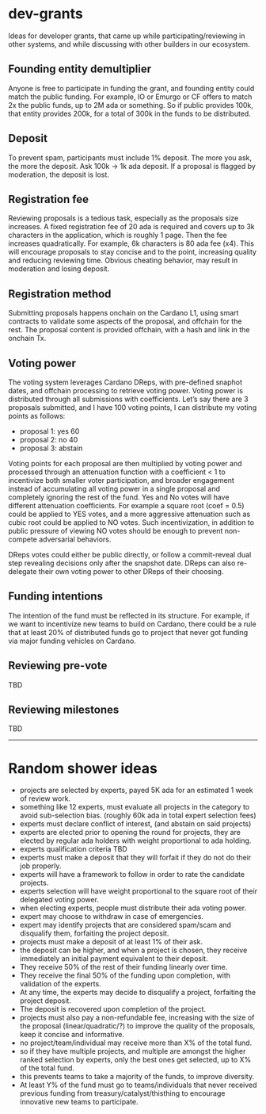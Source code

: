 # dev-grants

Ideas for developer grants, that came up while participating/reviewing in other systems, and while discussing with other builders in our ecosystem.

## Founding entity demultiplier

Anyone is free to participate in funding the grant, and founding entity could match the public funding.
For example, IO or Emurgo or CF offers to match 2x the public funds, up to 2M ada or something.
So if public provides 100k, that entity provides 200k, for a total of 300k in the funds to be distributed.

## Deposit

To prevent spam, participants must include 1% deposit.
The more you ask, the more the deposit. Ask 100k -> 1k ada deposit.
If a proposal is flagged by moderation, the deposit is lost.

## Registration fee

Reviewing proposals is a tedious task, especially as the proposals size increases.
A fixed registration fee of 20 ada is required and covers up to 3k characters in the application, which is roughly 1 page.
Then the fee increases quadratically. For example, 6k characters is 80 ada fee (x4).
This will encourage proposals to stay concise and to the point, increasing quality and reducing reviewing time.
Obvious cheating behavior, may result in moderation and losing deposit.

## Registration method

Submitting proposals happens onchain on the Cardano L1, using smart contracts to validate some aspects of the proposal, and offchain for the rest.
The proposal content is provided offchain, with a hash and link in the onchain Tx.

## Voting power

The voting system leverages Cardano DReps, with pre-defined snaphot dates, and offchain processing to retrieve voting power.
Voting power is distributed through all submissions with coefficients.
Let’s say there are 3 proposals submitted, and I have 100 voting points, I can distribute my voting points as follows:
- proposal 1: yes 60
- proposal 2: no  40
- proposal 3: abstain

Voting points for each proposal are then multiplied by voting power and processed through an attenuation function with a coefficient < 1 to incentivize both smaller voter participation, and broader engagement instead of accumulating all voting power in a single proposal and completely ignoring the rest of the fund.
Yes and No votes will have different attenuation coefficients.
For example a square root (coef = 0.5) could be applied to YES votes, and a more aggressive attenuation such as cubic root could be applied to NO votes.
Such incentivization, in addition to public pressure of viewing NO votes should be enough to prevent non-compete adversarial behaviors.

DReps votes could either be public directly, or follow a commit-reveal dual step revealing decisions only after the snapshot date.
DReps can also re-delegate their own voting power to other DReps of their choosing.

## Funding intentions

The intention of the fund must be reflected in its structure.
For example, if we want to incentivize new teams to build on Cardano, there could be a rule that at least 20% of distributed funds go to project that never got funding via major funding vehicles on Cardano.

## Reviewing pre-vote

TBD

## Reviewing milestones

TBD

--------------------------------

# Random shower ideas

- projects are selected by experts, payed 5K ada for an estimated 1 week of review work.
- something like 12 experts, must evaluate all projects in the category to avoid sub-selection bias. (roughly 60k ada in total expert selection fees)
- experts must declare conflict of interest, (and abstain on said projects)
- experts are elected prior to opening the round for projects, they are elected by regular ada holders with weight proportional to ada holding.
- experts qualification criteria TBD
- experts must make a deposit that they will forfait if they do not do their job properly.
- experts will have a framework to follow in order to rate the candidate projects.
- experts selection will have weight proportional to the square root of their delegated voting power.
- when electing experts, people must distribute their ada voting power.
- expert may choose to withdraw in case of emergencies.
- expert may identify projects that are considered spam/scam and disqualify them, forfaiting the project deposit.
- projects must make a deposit of at least 1% of their ask.
- the deposit can be higher, and when a project is chosen, they receive immediately an initial payment equivalent to their deposit.
- They receive 50% of the rest of their funding linearly over time.
- They receive the final 50% of the funding upon completion, with validation of the experts.
- At any time, the experts may decide to disqualify a project, forfaiting the project deposit.
- The deposit is recovered upon completion of the project.
- projects must also pay a non-refundable fee, increasing with the size of the proposal (linear/quadratic/?) to improve the quality of the proposals, keep it concise and informative.
- no project/team/individual may receive more than X% of the total fund.
- so if they have multiple projects, and multiple are amongst the higher ranked selection by experts, only the best ones get selected, up to X% of the total fund.
- this prevents teams to take a majority of the funds, to improve diversity.
- At least Y% of the fund must go to teams/individuals that never received previous funding from treasury/catalyst/thisthing to encourage innovative new teams to participate.


